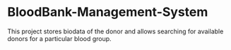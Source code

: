 # BloodBank-Management-System
This project stores biodata of the donor and allows searching for  available donors for a particular blood group.

